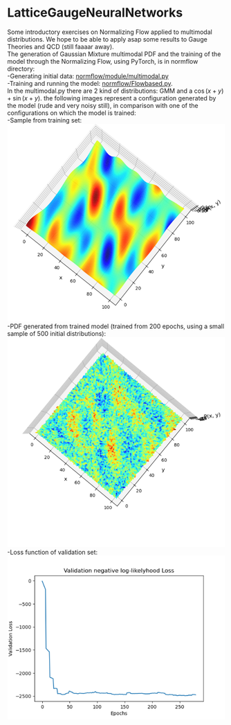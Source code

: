 # LatticeGaugeNeuralNetworks
Some introductory exercises on Normalizing Flow applied to multimodal distributions. 
We hope to be able to apply asap some results to Gauge Theories and QCD (still faaaar away).  
The generation of Gaussian Mixture multimodal PDF and the training of the model through the Normalizing Flow, using PyTorch, is in normflow directory:  
-Generating initial data: [normflow/module/multimodal.py](https://github.com/GennaroCalandriello/LatticeGaugeNeuralNetworks/blob/main/normflow/module/multimodal.py)  
-Training and running the model: [normflow/Flowbased.py](https://github.com/GennaroCalandriello/LatticeGaugeNeuralNetworks/blob/main/normflow/FlowBased.py).  
In the multimodal.py there are 2 kind of distributions: GMM and a $\cos(x+y)+\sin(x+y)$. the following images represent a configuration generated by the model (rude and very noisy still), in comparison with one of the configurations on which the model is trained:  
-Sample from training set:  
![My Image](normflow/img/sincostrainingdata.png)  
-PDF generated from trained model (trained from 200 epochs, using a small sample of 500 initial distributions):  
![My Image](normflow/img/sincosfirsttry.png)  
-Loss function of validation set:  
![My_Image](normflow/img/lossfunction.png)  




